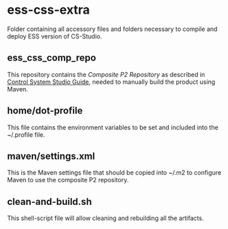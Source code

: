 # ess-css-extra
Folder containing all accessory files and folders necessary to compile and deploy ESS version of CS-Studio.
## ess_css_comp_repo
This repository contains the _Composite P2 Repository_ as described in [Control System Studio Guide](http://cs-studio.sourceforge.net/docbook/ch04.html#idp157632), needed to manually build the product using Maven.
## home/dot-profile
This file contains the environment variables to be set and included into the ~/.profile file.
## maven/settings.xml
This is the Maven settings file that should be copied into ~/.m2 to configure Maven to use the composite P2 repository.
## clean-and-build.sh
This shell-script file will allow cleaning and rebuilding all the artifacts.
